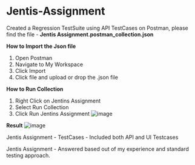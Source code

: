 # Jentis-Assignment

Created a Regression TestSuite using API TestCases on Postman, please find the file - **Jentis Assignment.postman_collection.json**

**How to Import the Json file** 
1. Open Postman
2. Navigate to My Workspace
3. Click Import
4. Click file and upload or drop the .json file

**How to Run Collection**
1. Right Click on Jentins Assignment
2. Select Run Collection
3. Click Run Jentins Assignment
![image](https://github.com/RKamineni-RK/Jentis-Assignment/assets/123577967/aa81c603-40ec-4baa-ae83-81e9fb81cc10)

**Result**
![image](https://github.com/RKamineni-RK/Jentis-Assignment/assets/123577967/60677796-95f1-4941-b226-f00e6f84fc9a)

Jentis Assignment - TestCases - Included both API and UI Testcases 

Jentis Assignment - Answered based out of my experience and standard testing approach.
